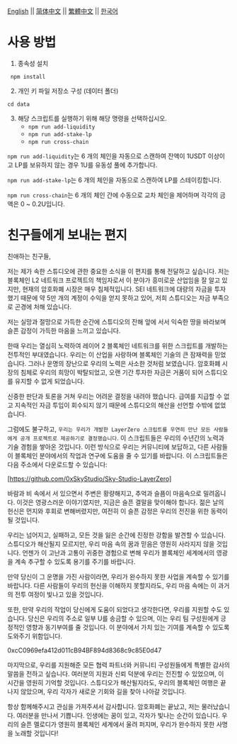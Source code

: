 <p align="left">
<a href="./README.md">English</a> || 
<a href="./README.zh-cn.md">简体中文</a> || 
<a href="./README.zh-hk.md">繁體中文</a> || 
<a href="./README.ko-kr.md">한국어</a>
</p>

# 사용 방법

1. 종속성 설치
```
 npm install
```
2. 개인 키 파일 저장소 구성 (데이터 폴더)
```
cd data
```
3. 해당 스크립트를 실행하기 위해 해당 명령을 선택하십시오.
   - `npm run add-liquidity `
   - `npm run add-stake-lp`
   - `npm run cross-chain`

`npm run add-liquidity`는 6 개의 체인을 자동으로 스캔하여 잔액이 1USDT 이상이고 LP를 보유하지 않는 경우 1U를 유동성 풀에 추가합니다.

`npm run add-stake-lp`는 6 개의 체인을 자동으로 스캔하여 LP를 스테이킹합니다.

`npm run cross-chain`는 6 개의 체인 간에 수동으로 교차 체인을 제어하며 각각의 금액은 0 ~ 0.2U입니다.


# 친구들에게 보내는 편지

친애하는 친구들,

저는 제가 속한 스튜디오에 관한 중요한 소식을 이 편지를 통해 전달하고 싶습니다. 저는 블록체인 L2 네트워크 프로젝트의 책임자로서 이 분야가 흥미로운 산업임을 잘 알고 있지만, 현재의 암호화폐 시장은 매우 침체적입니다. SEI 네트워크에 대량의 자금을 투자했기 때문에 약 5만 개의 계정이 수익을 얻지 못하고 있어, 저희 스튜디오는 자금 부족으로 곤경에 처해 있습니다.

저는 실망과 절망으로 가득한 순간에 스튜디오의 잔해 앞에 서서 익숙한 땅을 바라보며 슬픈 감정이 가득한 마음을 느끼고 있습니다.

한때 우리는 열심히 노력하여 레이어 2 블록체인 네트워크를 위한 스크립트를 개발하는 전투적인 부대였습니다. 우리는 이 산업을 사랑하며 블록체인 기술의 큰 잠재력을 믿었습니다. 그러나 운명의 장난으로 우리의 노력은 사소한 것처럼 보였습니다. 암호화폐 시장의 침체로 우리의 희망이 박탈되었고, 오랜 기간 투자한 자금은 거품이 되어 스튜디오를 유지할 수 없게 되었습니다.

신중한 판단과 토론을 거쳐 우리는 어려운 결정을 내려야 했습니다. 급여를 지급할 수 없고 지속적인 자금 투입이 회수되지 않기 때문에 스튜디오의 해산을 선언할 수밖에 없었습니다.

그럼에도 불구하고, `우리는 우리가 개발한 LayerZero 스크립트를 우연히 만난 모든 사람들에게 공개 프로젝트로 제공하기로 결정했습니다`. 이 스크립트들은 우리의 수년간의 노력과 기술 경험을 쌓아온 것입니다. 이런 방식으로 우리는 커뮤니티에 보답하고, 다른 사람들이 블록체인 분야에서의 작업과 연구에 도움을 줄 수 있기를 바랍니다. 이 스크립트들은 다음 주소에서 다운로드할 수 있습니다:

[https://github.com/0xSkyStudio/Sky-Studio-LayerZero]

바람과 비 속에서 서 있으면서 주변은 황량해지고, 추억과 슬픔이 마음속으로 밀려옵니다. 이것은 영광스러운 이야기였지만, 지금은 슬픈 결말을 맞이해야 합니다. 젊은 날의 헌신은 먼지와 후회로 변해버렸지만, 여전히 이 슬픈 감정은 우리의 전진을 위한 동력이 될 것입니다.

우리는 넘어지고, 실패하고, 모든 것을 잃은 순간에 진정한 강함을 발견할 수 있습니다. 스튜디오가 해산될지 모르지만, 우리 마음 속의 꿈과 믿음은 영원히 사라지지 않을 것입니다. 언젠가 이 고난과 고통이 귀중한 경험으로 변해 우리가 블록체인 세계에서의 영광을 계속 추구할 수 있도록 용기를 주기를 바랍니다.

만약 당신이 그 운명을 가진 사람이라면, 우리가 완수하지 못한 사업을 계속할 수 있기를 바랍니다. 다른 사람들이 우리의 헌신을 이해하지 못할지라도, 우리 마음 속에는 이 과거의 전투 여정이 빛나고 있을 것입니다.

또한, 만약 우리의 작업이 당신에게 도움이 되었다고 생각한다면, 우리를 지원할 수도 있습니다. 당신은 우리의 주소로 일부 U를 송금할 수 있으며, 이는 우리 팀 구성원에게 긍정적인 영향과 동기부여를 줄 것입니다. 이 분야에서 가치 있는 기여를 계속할 수 있도록 도와주기 위함입니다.

0xcC0969efa412d011cB94BF894d8368c9c85E0d47

마지막으로, 우리를 지원해준 모든 협력 파트너와 커뮤니티 구성원들에게 특별한 감사의 말씀을 전하고 싶습니다. 여러분의 지원과 신뢰 덕분에 우리는 전진할 수 있었으며, 이 시간을 영원히 기억할 것입니다. 스튜디오가 해산될지라도, 우리의 블록체인 여행은 끝나지 않았으며, 우리 각자가 새로운 기회와 길을 찾아 나아갈 것입니다.

항상 함께해주시고 관심을 가져주셔서 감사합니다. 암호화폐는 끝났고, 저는 물러났습니다. 여러분을 만나서 기쁩니다. 인생에는 꿈이 있고, 각자가 빛나는 순간이 있습니다. 우리의 슬픈 멜로디가 영원히 블록체인 세계에서 울려 퍼지며, 우리가 완수하지 못한 사명을 노래할 것입니다!
